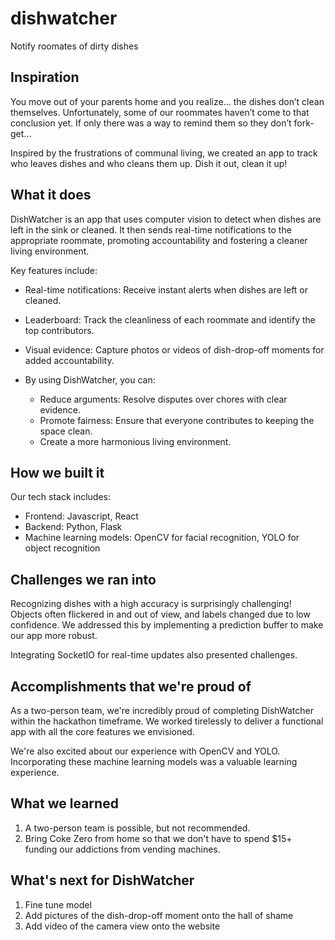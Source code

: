 # dishwatcher
Notify roomates of dirty dishes

## Inspiration
You move out of your parents home and you realize… the dishes don’t clean themselves. Unfortunately, some of our roommates haven’t come to that conclusion yet. If only there was a way to remind them so they don’t fork-get...

Inspired by the frustrations of communal living, we created an app to track who leaves dishes and who cleans them up. Dish it out, clean it up!

## What it does
DishWatcher is an app that uses computer vision to detect when dishes are left in the sink or cleaned. It then sends real-time notifications to the appropriate roommate, promoting accountability and fostering a cleaner living environment.

Key features include:

- Real-time notifications: Receive instant alerts when dishes are left or cleaned.
- Leaderboard: Track the cleanliness of each roommate and identify the top contributors.
- Visual evidence: Capture photos or videos of dish-drop-off moments for added accountability.
- By using DishWatcher, you can:

  - Reduce arguments: Resolve disputes over chores with clear evidence.
  - Promote fairness: Ensure that everyone contributes to keeping the space clean.
  - Create a more harmonious living environment.

## How we built it
Our tech stack includes:

- Frontend: Javascript, React
- Backend: Python, Flask
- Machine learning models: OpenCV for facial recognition, YOLO for object recognition

## Challenges we ran into
Recognizing dishes with a high accuracy is surprisingly challenging! Objects often flickered in and out of view, and labels changed due to low confidence. We addressed this by implementing a prediction buffer to make our app more robust.

Integrating SocketIO for real-time updates also presented challenges.

## Accomplishments that we're proud of
As a two-person team, we're incredibly proud of completing DishWatcher within the hackathon timeframe. We worked tirelessly to deliver a functional app with all the core features we envisioned.

We're also excited about our experience with OpenCV and YOLO. Incorporating these machine learning models was a valuable learning experience.

## What we learned
1. A two-person team is possible, but not recommended.
2. Bring Coke Zero from home so that we don't have to spend $15+ funding our addictions from vending machines.

## What's next for DishWatcher
1. Fine tune model
2. Add pictures of the dish-drop-off moment onto the hall of shame
3. Add video of the camera view onto the website
